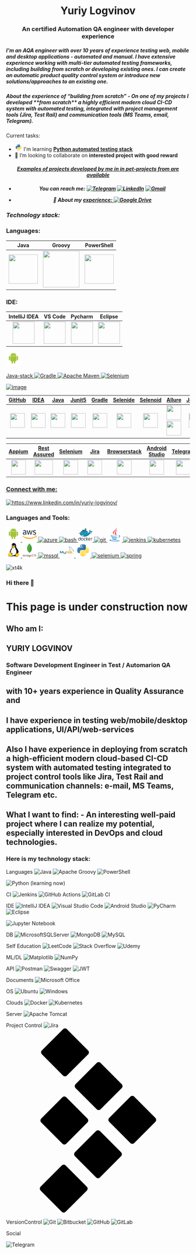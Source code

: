 
<h1 align="center">Yuriy Logvinov</h1>
<h3 align="center">An certified Automation QA engineer with developer experience</h3>
<h5>I'm an AQA engineer with over 10 years of experience testing web, mobile and desktop applications - automated and manual. I have extensive experience working with multi-tier automated testing frameworks, including building from scratch or developing existing ones. I can create an automatic product quality control system or introduce new solutions/approaches to an existing one.</h5>
<h5 align="left" color="black" size="small">About the experience of “building from scratch” - On one of my projects I developed **from scratch** a highly efficient modern cloud CI-CD system with automated testing, integrated with project management tools (Jira, Test Rail) and communication tools (MS Teams, email, Telegram).</h5>

Current tasks:
- <img src="https://raw.githubusercontent.com/devicons/devicon/master/icons/python/python-original.svg" alt="python" width="20" height="20"/> I'm learning [**Python automated testing stack**](https://www.udemy.com/course/learn-selenium-automation-in-easy-python-language) 
- 👯 I’m looking to collaborate on **interested project with good reward**

[<h5 color="blue" align="center">Examples of projects developed by me in in pet-projects from are available<h5>](https://github.com/xt4k/)

- You can reach me: [![Telegram](https://img.shields.io/badge/-Telegram-0b0a1a?style=for-the-badge&logo=telegram&logoColor=27A0D9)](https://t.me/yuriy_logvinov)
[![LinkedIn](https://img.shields.io/badge/linkedin-%230077B5.svg?style=for-the-badge&logo=linkedin&logoColor=white)](https://www.linkedin.com/in/yuriy-logvinov)
[![Gmail](https://img.shields.io/badge/Gmail-D14836?style=for-the-badge&logo=gmail&logoColor=white)](mailto:yuriy.logvinov@gmail.com)


- 📄 About my [experience: <img src="https://github.com/xt4k/xt4k/assets/38681283/ca5b665d-8685-4e35-877f-38ee570a04d0" alt="Google Drive" width="40" height="40">](https://drive.google.com/file/d/1hlIEvjjtrUosDYG3tRzkIG-fZm3-q6HS/view?usp=sharing)

<h3 align="left">Technology stack:</h3>

<h3 align="left">Languages:</h3>

| Java | Groovy | PowerShell |
|:-----:|:-----:|:-----:|
| <img src="https://user-images.githubusercontent.com/38681283/120561837-f7721580-c40d-11eb-8590-7b3b0b5eb50d.png" width="80" height="80"> | <img src="https://github.com/xt4k/xt4k/assets/38681283/0677aa9e-94b5-41d5-ab8b-36dc6a2e772b" width="100" height="100"> | <img src="https://github.com/xt4k/xt4k/assets/38681283/b0d4ebe3-ac64-4364-b6ee-4ee7106b30a3" width="80" height="80"> | 

<h3 align="left">IDE:</h3>

| IntelliJ IDEA | VS Code | Pycharm | Eclipse |
|:----:|:-----:|:-----:|:-----:|
| <img src="https://user-images.githubusercontent.com/38681283/120561799-e88b6300-c40d-11eb-91ba-d4103ef6d4b5.png" width="60" height="60"> | <img src="https://github.com/xt4k/xt4k/assets/38681283/8fa91003-2352-41b8-977a-67c9f13d1ae3" width="60" height="60"> | <img src="https://github.com/xt4k/xt4k/assets/38681283/72ba5805-fee0-4f4c-a31d-c3d4c3f15284" width="60" height="60"> | <img src="https://github.com/xt4k/xt4k/assets/38681283/8fa91003-2352-41b8-977a-67c9f13d1ae3" width="60" height="60"> | 


<p align="left"> <a href="https://developer.android.com" target="_blank" rel="noreferrer"><img src="https://raw.githubusercontent.com/devicons/devicon/master/icons/android/android-original-wordmark.svg" alt="android" width="40" height="40"/> 





Java-stack
![Gradle](https://img.shields.io/badge/Gradle-02303A.svg?style=for-the-badge&logo=Gradle&logoColor=white)
![Apache Maven](https://img.shields.io/badge/Apache%20Maven-C71A36?style=for-the-badge&logo=Apache%20Maven&logoColor=white)
![Selenium](https://img.shields.io/badge/-selenium-%43B02A?style=for-the-badge&logo=selenium&logoColor=white)

![image](https://github.com/xt4k/xt4k/assets/38681283/541bc58a-f9ae-4e23-8660-a622f9a3341f)






| GitHub | IDEA | Java | Junit5 | Gradle | Selenide | Selenoid | Allure | Jenkins |
|:-----:|:-----:|:----:|:------:|:------:|:--------:|:--------:|:------------:|:-------:|
|<img src="https://user-images.githubusercontent.com/38681283/120561870-048f0480-c40e-11eb-9ff8-c155f9d617c4.png" width="40" height="40"> | <img src="https://user-images.githubusercontent.com/38681283/120561799-e88b6300-c40d-11eb-91ba-d4103ef6d4b5.png" width="40" height="40"> | <img src="https://user-images.githubusercontent.com/38681283/120561837-f7721580-c40d-11eb-8590-7b3b0b5eb50d.png" width="40" height="40"> | <img src="https://user-images.githubusercontent.com/38681283/120562013-43bd5580-c40e-11eb-926f-1b8d3dc9e965.png" width="40" height="40"> | <img src="https://user-images.githubusercontent.com/38681283/120562398-fbeafe00-c40e-11eb-9fe7-3a641bf7115c.png" width="40" height="40"> | <img src="https://user-images.githubusercontent.com/38681283/120562458-1c1abd00-c40f-11eb-8ce8-2eb023f3e24f.png" width="40" height="40"> | <img src="https://user-images.githubusercontent.com/38681283/120562511-38b6f500-c40f-11eb-8b04-208bec6529aa.png" width="40" height="40"> | <img src="https://user-images.githubusercontent.com/38681283/120562749-b5e26a00-c40f-11eb-91d9-641e254428c9.png" width="40" height="40"> <img src="https://user-images.githubusercontent.com/38681283/120562784-c692e000-c40f-11eb-8298-aa3858159184.png" width="40" height="40"> | <img src="https://user-images.githubusercontent.com/38681283/120562827-e0342780-c40f-11eb-9430-05ae54f145b1.png" width="40" height="40"> |  

| Appium | Rest Assured | Selenium | Jira | Browserstack | Android Studio | Telegram |
|:-------------:|:--------:|:------:|:------------:|:--------------:|:---------:|:------:|
<img src="https://user-images.githubusercontent.com/38681283/120563090-72d4c680-c410-11eb-8a3f-2309be0a818f.png" width="40" height="40"> |<img src="https://user-images.githubusercontent.com/38681283/120566097-335da880-c417-11eb-9e7b-248f6d5d4370.png" width="50" height="40"> | <img src="https://user-images.githubusercontent.com/38681283/120566010-eed20d00-c416-11eb-940d-56923ceff1bf.png" width="40" height="40"> | <img src="https://user-images.githubusercontent.com/38681283/120563529-79b00900-c411-11eb-8ab7-d5caf8b11ac1.png" width="40" height="40"> | <img src="https://user-images.githubusercontent.com/38681283/120565685-4ae86180-c416-11eb-9e62-42edc0e07e14.png" width="40" height="40"> | <img src="https://user-images.githubusercontent.com/38681283/120563229-bf200680-c410-11eb-91a6-d54243d0cda6.png" width="40" height="40"> | <img src="https://user-images.githubusercontent.com/38681283/120566160-54be9480-c417-11eb-86b7-4445fcdc8183.png" width="40" height="40"> |







<h3 align="left">Connect with me:</h3>
<p align="left">
<a href="https://linkedin.com/in/https://www.linkedin.com/in/yuriy-logvinov/" target="blank"><img align="center" src="https://raw.githubusercontent.com/rahuldkjain/github-profile-readme-generator/master/src/images/icons/Social/linked-in-alt.svg" alt="https://www.linkedin.com/in/yuriy-logvinov/" height="30" width="40" /></a>
</p>

<h3 align="left">Languages and Tools:</h3>
<p align="left"> <a href="https://developer.android.com" target="_blank" rel="noreferrer"> <img src="https://raw.githubusercontent.com/devicons/devicon/master/icons/android/android-original-wordmark.svg" alt="android" width="40" height="40"/> </a> <a href="https://aws.amazon.com" target="_blank" rel="noreferrer"> <img src="https://raw.githubusercontent.com/devicons/devicon/master/icons/amazonwebservices/amazonwebservices-original-wordmark.svg" alt="aws" width="40" height="40"/> </a> <a href="https://azure.microsoft.com/en-in/" target="_blank" rel="noreferrer"> <img src="https://www.vectorlogo.zone/logos/microsoft_azure/microsoft_azure-icon.svg" alt="azure" width="40" height="40"/> </a> <a href="https://www.gnu.org/software/bash/" target="_blank" rel="noreferrer"> <img src="https://www.vectorlogo.zone/logos/gnu_bash/gnu_bash-icon.svg" alt="bash" width="40" height="40"/> </a> <a href="https://www.docker.com/" target="_blank" rel="noreferrer"> <img src="https://raw.githubusercontent.com/devicons/devicon/master/icons/docker/docker-original-wordmark.svg" alt="docker" width="40" height="40"/> </a> <a href="https://git-scm.com/" target="_blank" rel="noreferrer"> <img src="https://www.vectorlogo.zone/logos/git-scm/git-scm-icon.svg" alt="git" width="40" height="40"/> </a> <a href="https://www.java.com" target="_blank" rel="noreferrer"> <img src="https://raw.githubusercontent.com/devicons/devicon/master/icons/java/java-original.svg" alt="java" width="40" height="40"/> </a> <a href="https://www.jenkins.io" target="_blank" rel="noreferrer"> <img src="https://www.vectorlogo.zone/logos/jenkins/jenkins-icon.svg" alt="jenkins" width="40" height="40"/> </a> <a href="https://kubernetes.io" target="_blank" rel="noreferrer"> <img src="https://www.vectorlogo.zone/logos/kubernetes/kubernetes-icon.svg" alt="kubernetes" width="40" height="40"/> </a> <a href="https://www.linux.org/" target="_blank" rel="noreferrer"> <img src="https://raw.githubusercontent.com/devicons/devicon/master/icons/linux/linux-original.svg" alt="linux" width="40" height="40"/> </a> <a href="https://www.mongodb.com/" target="_blank" rel="noreferrer"> <img src="https://raw.githubusercontent.com/devicons/devicon/master/icons/mongodb/mongodb-original-wordmark.svg" alt="mongodb" width="40" height="40"/> </a> <a href="https://www.microsoft.com/en-us/sql-server" target="_blank" rel="noreferrer"> <img src="https://www.svgrepo.com/show/303229/microsoft-sql-server-logo.svg" alt="mssql" width="40" height="40"/> </a> <a href="https://www.mysql.com/" target="_blank" rel="noreferrer"> <img src="https://raw.githubusercontent.com/devicons/devicon/master/icons/mysql/mysql-original-wordmark.svg" alt="mysql" width="40" height="40"/> </a> <a href="https://www.python.org" target="_blank" rel="noreferrer"> <img src="https://raw.githubusercontent.com/devicons/devicon/master/icons/python/python-original.svg" alt="python" width="40" height="40"/> </a> <a href="https://www.selenium.dev" target="_blank" rel="noreferrer"> <img src="https://raw.githubusercontent.com/detain/svg-logos/780f25886640cef088af994181646db2f6b1a3f8/svg/selenium-logo.svg" alt="selenium" width="40" height="40"/> </a> <a href="https://spring.io/" target="_blank" rel="noreferrer"> <img src="https://www.vectorlogo.zone/logos/springio/springio-icon.svg" alt="spring" width="40" height="40"/> </a> </p>

<p><img align="center" src="https://github-readme-stats.vercel.app/api/top-langs?username=xt4k&show_icons=true&locale=en&layout=compact" alt="xt4k" /></p>




### Hi there 👋 
# This page is under construction now



## Who am I:
## YURIY LOGVINOV
### Software Development Engineer in Test / Automarion QA Engineer

## with 10+ years experience in Quality Assurance and 
## I have experience in testing web/mobile/desktop applications, UI/API/web-services
## Also I have experience in deploying from scratch a high-efficient modern cloud-based CI-CD system with automated testing integrated to project control tools like Jira, Test Rail and communication channels: e-mail, MS Teams, Telegram etc.
## What I want to find: - An interesting well-paid project where I can realize my potential, especially interested in DevOps and cloud technologies.

### Here is my technology stack:
Languages
![Java](https://img.shields.io/badge/java-%23ED8B00.svg?style=for-the-badge&logo=openjdk&logoColor=white)
![Apache Groovy](https://img.shields.io/badge/Apache%20Groovy-4298B8.svg?style=for-the-badge&logo=Apache+Groovy&logoColor=white)
![PowerShell](https://img.shields.io/badge/PowerShell-%235391FE.svg?style=for-the-badge&logo=powershell&logoColor=white)

![Python](https://img.shields.io/badge/python-3670A0?style=for-the-badge&logo=python&logoColor=ffdd54) (learning now)

CI
![Jenkins](https://img.shields.io/badge/jenkins-%232C5263.svg?style=for-the-badge&logo=jenkins&logoColor=white)
![GitHub Actions](https://img.shields.io/badge/github%20actions-%232671E5.svg?style=for-the-badge&logo=githubactions&logoColor=white)
![GitLab CI](https://img.shields.io/badge/gitlab%20ci-%23181717.svg?style=for-the-badge&logo=gitlab&logoColor=white)

IDE
![IntelliJ IDEA](https://img.shields.io/badge/IntelliJIDEA-000000.svg?style=for-the-badge&logo=intellij-idea&logoColor=white)
![Visual Studio Code](https://img.shields.io/badge/Visual%20Studio%20Code-0078d7.svg?style=for-the-badge&logo=visual-studio-code&logoColor=white)
![Android Studio](https://img.shields.io/badge/Android%20Studio-3DDC84.svg?style=for-the-badge&logo=android-studio&logoColor=white)
![PyCharm](https://img.shields.io/badge/pycharm-143?style=for-the-badge&logo=pycharm&logoColor=black&color=black&labelColor=green)
![Eclipse](https://img.shields.io/badge/Eclipse-FE7A16.svg?style=for-the-badge&logo=Eclipse&logoColor=white)

![Jupyter Notebook](https://img.shields.io/badge/jupyter-%23FA0F00.svg?style=for-the-badge&logo=jupyter&logoColor=white)


DB 
![MicrosoftSQLServer](https://img.shields.io/badge/Microsoft%20SQL%20Server-CC2927?style=for-the-badge&logo=microsoft%20sql%20server&logoColor=white)
![MongoDB](https://img.shields.io/badge/MongoDB-%234ea94b.svg?style=for-the-badge&logo=mongodb&logoColor=white)
![MySQL](https://img.shields.io/badge/mysql-%2300f.svg?style=for-the-badge&logo=mysql&logoColor=white)

Self Education
![LeetCode](https://img.shields.io/badge/LeetCode-000000?style=for-the-badge&logo=LeetCode&logoColor=#d16c06)
![Stack Overflow](https://img.shields.io/badge/-Stackoverflow-FE7A16?style=for-the-badge&logo=stack-overflow&logoColor=white)
![Udemy](https://img.shields.io/badge/Udemy-A435F0?style=for-the-badge&logo=Udemy&logoColor=white)

ML/DL
![Matplotlib](https://img.shields.io/badge/Matplotlib-%23ffffff.svg?style=for-the-badge&logo=Matplotlib&logoColor=black)
![NumPy](https://img.shields.io/badge/numpy-%23013243.svg?style=for-the-badge&logo=numpy&logoColor=white)



API
![Postman](https://img.shields.io/badge/Postman-FF6C37?style=for-the-badge&logo=postman&logoColor=white)
![Swagger](https://img.shields.io/badge/-Swagger-%23Clojure?style=for-the-badge&logo=swagger&logoColor=white)
![JWT](https://img.shields.io/badge/JWT-black?style=for-the-badge&logo=JSON%20web%20tokens)


Documents
![Microsoft Office](https://img.shields.io/badge/Microsoft_Office-D83B01?style=for-the-badge&logo=microsoft-office&logoColor=white)


OS
![Ubuntu](https://img.shields.io/badge/Ubuntu-E95420?style=for-the-badge&logo=ubuntu&logoColor=white)
![Windows](https://img.shields.io/badge/Windows-0078D6?style=for-the-badge&logo=windows&logoColor=white)


Clouds
![Docker](https://img.shields.io/badge/docker-%230db7ed.svg?style=for-the-badge&logo=docker&logoColor=white)
![Kubernetes](https://img.shields.io/badge/kubernetes-%23326ce5.svg?style=for-the-badge&logo=kubernetes&logoColor=white)




Server
![Apache Tomcat](https://img.shields.io/badge/apache%20tomcat-%23F8DC75.svg?style=for-the-badge&logo=apache-tomcat&logoColor=black)


Project Control 
![Jira](https://img.shields.io/badge/jira-%230A0FFF.svg?style=for-the-badge&logo=jira&logoColor=white)
<svg role="img" viewBox="0 0 24 24" xmlns="http://www.w3.org/2000/svg"><title>TestRail</title><path d="M7.27 23.896 4.5 21.124a.352.352 0 0 1 0-.5l2.772-2.77a.352.352 0 0 1 .5 0l2.772 2.772a.352.352 0 0 1 0 .5l-2.772 2.77a.352.352 0 0 1-.5 0H7.27zm4.48-4.48-2.772-2.772a.352.352 0 0 1 0-.498l2.772-2.772a.352.352 0 0 1 .5 0l2.77 2.772a.352.352 0 0 1 0 .5l-2.77 2.77a.352.352 0 0 1-.499 0zm4.48-4.48-2.77-2.772a.352.352 0 0 1 0-.498l2.771-2.772a.352.352 0 0 1 .5 0l2.77 2.772a.352.352 0 0 1 0 .498l-2.772 2.772a.352.352 0 0 1-.5 0h.002zm-8.876.084-2.772-2.77a.352.352 0 0 1 0-.499l2.772-2.773a.352.352 0 0 1 .5 0l2.772 2.772a.352.352 0 0 1 0 .498l-2.772 2.774a.352.352 0 0 1-.5 0v-.002zm4.48-4.48L9.062 7.77a.352.352 0 0 1 0-.5l2.772-2.772a.352.352 0 0 1 .5 0l2.77 2.772a.352.352 0 0 1 0 .498l-2.77 2.772a.352.352 0 0 1-.499 0v-.002.001zM7.44 6.15 4.666 3.37a.352.352 0 0 1 0-.5L7.44.104a.352.352 0 0 1 .5 0l2.772 2.772a.352.352 0 0 1 0 .5L7.938 6.142a.352.352 0 0 1-.5 0l.002.006v.001z"/></svg>

VersionControl
![Git](https://img.shields.io/badge/git-%23F05033.svg?style=for-the-badge&logo=git&logoColor=white)
![Bitbucket](https://img.shields.io/badge/bitbucket-%230047B3.svg?style=for-the-badge&logo=bitbucket&logoColor=white)
![GitHub](https://img.shields.io/badge/github-%23121011.svg?style=for-the-badge&logo=github&logoColor=white)
![GitLab](https://img.shields.io/badge/gitlab-%23181717.svg?style=for-the-badge&logo=gitlab&logoColor=white)



Social


![Telegram](https://img.shields.io/badge/Telegram-2CA5E0?style=for-the-badge&logo=telegram&logoColor=white)


<!--
**xt4k/xt4k** is a ✨ _special_ ✨ repository because its `README.md` (this file) appears on your GitHub profile.

Here are some ideas to get you started:

- 🔭 I’m currently working on ...
- 🌱 I’m currently learning ...
- 👯 I’m looking to collaborate on ...
- 🤔 I’m looking for help with ...
- 💬 Ask me about ...
- 📫 How to reach me: ...
- 😄 Pronouns: ...
- ⚡ Fun fact: ...
-->
